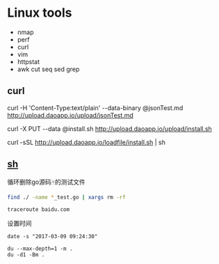 # Linux tools 
 
 - nmap
 - perf
 - curl
 - vim
 - httpstat
 - awk cut seq sed grep

 ## curl

 curl -H 'Content-Type:text/plain' --data-binary @jsonTest.md http://upload.daoapp.io/upload/jsonTest.md

 curl -X PUT --data @install.sh http://upload.daoapp.io/upload/install.sh

 curl -sSL http://upload.daoapp.io/loadfile/install.sh | sh

 ## [sh](bash.html)
   循环删除go源码🀄️的测试文件


```bash
find ./ -name *_test.go | xargs rm -rf
```

```
traceroute baidu.com
```

设置时间

```
date -s "2017-03-09 09:24:30"
```

```
du --max-depth=1 -m .
du -d1 -Bm .
```
